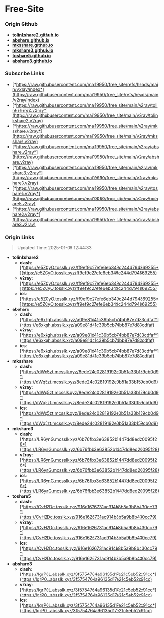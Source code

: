 # Free-Site

### Origin Github

- [**tolinkshare2.github.io**](https://github.com/tolinkshare2/tolinkshare2.github.io)
- [**abshare.github.io**](https://github.com/abshare/abshare.github.io)
- [**mksshare.github.io**](https://github.com/mksshare/mksshare.github.io)
- [**mkshare3.github.io**](https://github.com/mkshare3/mkshare3.github.io)
- [**toshare5.github.io**](https://github.com/toshare5/toshare5.github.io)
- [**abshare3.github.io**](https://github.com/abshare3/abshare3.github.io)

### Subscribe Links

- [*https://raw.githubusercontent.com/mai19950/free_site/refs/heads/main/v2ray/index*](https://raw.githubusercontent.com/mai19950/free_site/refs/heads/main/v2ray/index)
- [*https://raw.githubusercontent.com/mai19950/free_site/main/v2ray/tolinkshare2.v2ray*](https://raw.githubusercontent.com/mai19950/free_site/main/v2ray/tolinkshare2.v2ray)
- [*https://raw.githubusercontent.com/mai19950/free_site/main/v2ray/mksshare.v2ray*](https://raw.githubusercontent.com/mai19950/free_site/main/v2ray/mksshare.v2ray)
- [*https://raw.githubusercontent.com/mai19950/free_site/main/v2ray/abshare.v2ray*](https://raw.githubusercontent.com/mai19950/free_site/main/v2ray/abshare.v2ray)
- [*https://raw.githubusercontent.com/mai19950/free_site/main/v2ray/mkshare3.v2ray*](https://raw.githubusercontent.com/mai19950/free_site/main/v2ray/mkshare3.v2ray)
- [*https://raw.githubusercontent.com/mai19950/free_site/main/v2ray/toshare5.v2ray*](https://raw.githubusercontent.com/mai19950/free_site/main/v2ray/toshare5.v2ray)
- [*https://raw.githubusercontent.com/mai19950/free_site/main/v2ray/abshare3.v2ray*](https://raw.githubusercontent.com/mai19950/free_site/main/v2ray/abshare3.v2ray)

### Origin Links

> Updated Time: 2025-01-06 12:44:33

- **tolinkshare2**
  - **clash**: [*https://e5ZCyO.tosslk.xyz/ff9ef9c27efe6eb349c244d794869255*](https://e5ZCyO.tosslk.xyz/ff9ef9c27efe6eb349c244d794869255)
  - **v2ray**: [*https://e5ZCyO.tosslk.xyz/ff9ef9c27efe6eb349c244d794869255*](https://e5ZCyO.tosslk.xyz/ff9ef9c27efe6eb349c244d794869255)
  - **ios**: [*https://e5ZCyO.tosslk.xyz/ff9ef9c27efe6eb349c244d794869255*](https://e5ZCyO.tosslk.xyz/ff9ef9c27efe6eb349c244d794869255)
- **abshare**
  - **clash**: [*https://e6xkgh.absslk.xyz/a09e81d41c39b5cb74bb87e7d83cdfaf*](https://e6xkgh.absslk.xyz/a09e81d41c39b5cb74bb87e7d83cdfaf)
  - **v2ray**: [*https://e6xkgh.absslk.xyz/a09e81d41c39b5cb74bb87e7d83cdfaf*](https://e6xkgh.absslk.xyz/a09e81d41c39b5cb74bb87e7d83cdfaf)
  - **ios**: [*https://e6xkgh.absslk.xyz/a09e81d41c39b5cb74bb87e7d83cdfaf*](https://e6xkgh.absslk.xyz/a09e81d41c39b5cb74bb87e7d83cdfaf)
- **mksshare**
  - **clash**: [*https://dWq5zt.mcsslk.xyz/8ede24c02819192e0b51a33b159cb0d9*](https://dWq5zt.mcsslk.xyz/8ede24c02819192e0b51a33b159cb0d9)
  - **v2ray**: [*https://dWq5zt.mcsslk.xyz/8ede24c02819192e0b51a33b159cb0d9*](https://dWq5zt.mcsslk.xyz/8ede24c02819192e0b51a33b159cb0d9)
  - **ios**: [*https://dWq5zt.mcsslk.xyz/8ede24c02819192e0b51a33b159cb0d9*](https://dWq5zt.mcsslk.xyz/8ede24c02819192e0b51a33b159cb0d9)
- **mkshare3**
  - **clash**: [*https://LR6ynG.mcsslk.xyz/6b76fbb3e63852b1447dd8ed20095f28*](https://LR6ynG.mcsslk.xyz/6b76fbb3e63852b1447dd8ed20095f28)
  - **v2ray**: [*https://LR6ynG.mcsslk.xyz/6b76fbb3e63852b1447dd8ed20095f28*](https://LR6ynG.mcsslk.xyz/6b76fbb3e63852b1447dd8ed20095f28)
  - **ios**: [*https://LR6ynG.mcsslk.xyz/6b76fbb3e63852b1447dd8ed20095f28*](https://LR6ynG.mcsslk.xyz/6b76fbb3e63852b1447dd8ed20095f28)
- **toshare5**
  - **clash**: [*https://CvH2Dc.tosslk.xyz/916e1626731ac914b8b5a9b8b430cc79*](https://CvH2Dc.tosslk.xyz/916e1626731ac914b8b5a9b8b430cc79)
  - **v2ray**: [*https://CvH2Dc.tosslk.xyz/916e1626731ac914b8b5a9b8b430cc79*](https://CvH2Dc.tosslk.xyz/916e1626731ac914b8b5a9b8b430cc79)
  - **ios**: [*https://CvH2Dc.tosslk.xyz/916e1626731ac914b8b5a9b8b430cc79*](https://CvH2Dc.tosslk.xyz/916e1626731ac914b8b5a9b8b430cc79)
- **abshare3**
  - **clash**: [*https://lgrP0L.absslk.xyz/3f5754764a96135d17e21c5eb52c91cc*](https://lgrP0L.absslk.xyz/3f5754764a96135d17e21c5eb52c91cc)
  - **v2ray**: [*https://lgrP0L.absslk.xyz/3f5754764a96135d17e21c5eb52c91cc*](https://lgrP0L.absslk.xyz/3f5754764a96135d17e21c5eb52c91cc)
  - **ios**: [*https://lgrP0L.absslk.xyz/3f5754764a96135d17e21c5eb52c91cc*](https://lgrP0L.absslk.xyz/3f5754764a96135d17e21c5eb52c91cc)
